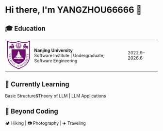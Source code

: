 # Hi there, I'm YANGZHOU66666 👋

## 🎓 Education

<table width="100%" frame=void><tr frame=void><td width=75 frame=void><img src='./assets/NJU_logo.jpg' width=100></td><td frame=void><div><b>Nanjing University</b></div><div>Software Institute | Undergraduate, Software Engineering</div></td><td frame=void>2022.9-2026.6</td></tr></table>

## 🌱 Currently Learning

Basic Structure&Theory of LLM | LLM Applications

## 🎈 Beyond Coding

🏕️ Hiking | 📷 Photography | ✈️ Traveling

